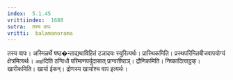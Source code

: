 ```yaml
---
index:  5.1.45
vrittiindex:  1688
sutra:  तस्य वापः
vritti:  balamanorama 
---
```


तस्य वापः। अस्मिन्नर्थे षष्ठ�न्ताद्यथाविहितं टञादयः स्युरित्यर्थः। प्रास्थिकमिति। प्रस्थपरिमितबीजवापयोग्यं क्षेत्रमित्यर्थः। `आर्हा`दिति ठग्विधौ परिमाणपर्युदासात् प्राग्वतीष्ठञ्। द्रौणिकमिति। निष्कादित्वाट्ठक्। खारीकमिति। खार्या ईकन्। द्रोणस्य खार्याश्च वाप इत्यर्थः। 

